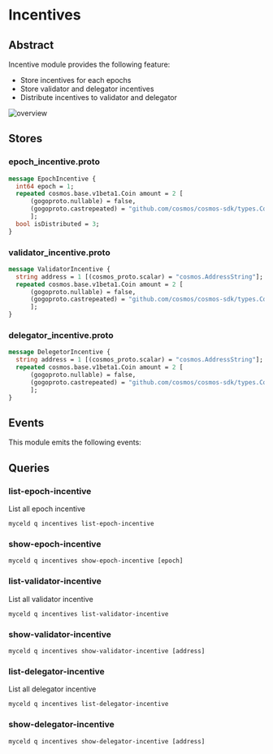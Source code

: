 # Incentives

## Abstract
Incentive module provides the following feature:
- Store incentives for each epochs
- Store validator and delegator incentives
- Distribute incentives to validator and delegator

![overview](https://user-images.githubusercontent.com/19934260/229605154-a9311e6c-1c55-43a5-88a8-2c2dd1020e16.png)

## Stores
### epoch_incentive.proto
```proto
message EpochIncentive {
  int64 epoch = 1; 
  repeated cosmos.base.v1beta1.Coin amount = 2 [
      (gogoproto.nullable) = false,
      (gogoproto.castrepeated) = "github.com/cosmos/cosmos-sdk/types.Coins"
      ];
  bool isDistributed = 3; 
}
```

### validator_incentive.proto
```proto
message ValidatorIncentive {
  string address = 1 [(cosmos_proto.scalar) = "cosmos.AddressString"];
  repeated cosmos.base.v1beta1.Coin amount = 2 [
      (gogoproto.nullable) = false,
      (gogoproto.castrepeated) = "github.com/cosmos/cosmos-sdk/types.Coins"
      ];
}
```

### delegator_incentive.proto
```proto
message DelegetorIncentive {
  string address = 1 [(cosmos_proto.scalar) = "cosmos.AddressString"];
  repeated cosmos.base.v1beta1.Coin amount = 2 [
      (gogoproto.nullable) = false,
      (gogoproto.castrepeated) = "github.com/cosmos/cosmos-sdk/types.Coins"
      ];
}
```

## Events
This module emits the following events:

## Queries

### list-epoch-incentive
List all epoch incentive
```
myceld q incentives list-epoch-incentive
```

### show-epoch-incentive
```
myceld q incentives show-epoch-incentive [epoch]
```

### list-validator-incentive
List all validator incentive
```
myceld q incentives list-validator-incentive
```

### show-validator-incentive
```
myceld q incentives show-validator-incentive [address]
```

### list-delegator-incentive
List all delegator incentive
```
myceld q incentives list-delegator-incentive
```

### show-delegator-incentive
```
myceld q incentives show-delegator-incentive [address]
```
